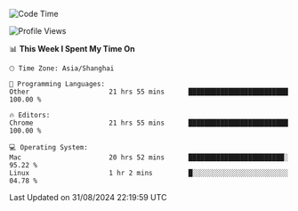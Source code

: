 <!--START_SECTION:waka-->
![Code Time](http://img.shields.io/badge/Code%20Time-2%2C699%20hrs%2046%20mins-blue)

![Profile Views](http://img.shields.io/badge/Profile%20Views-0-blue)

📊 **This Week I Spent My Time On** 

```text
🕑︎ Time Zone: Asia/Shanghai

💬 Programming Languages: 
Other                    21 hrs 55 mins      █████████████████████████   100.00 % 

🔥 Editors: 
Chrome                   21 hrs 55 mins      █████████████████████████   100.00 % 

💻 Operating System: 
Mac                      20 hrs 52 mins      ████████████████████████░   95.22 % 
Linux                    1 hr 2 mins         █░░░░░░░░░░░░░░░░░░░░░░░░   04.78 % 
```


 Last Updated on 31/08/2024 22:19:59 UTC
<!--END_SECTION:waka-->